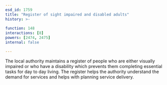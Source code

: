 ```yaml
---
esd_id: 1759
title: "Register of sight impaired and disabled adults"
history: >-
  
function: 148
interactions: [8]
powers: [2474, 2475]
internal: false

---
```


The local authority maintains a register of people who are either visually impaired or who have a disability which prevents them completing essential tasks for day to day living.  The register helps the authority understand the demand for services and helps with planning service delivery.

